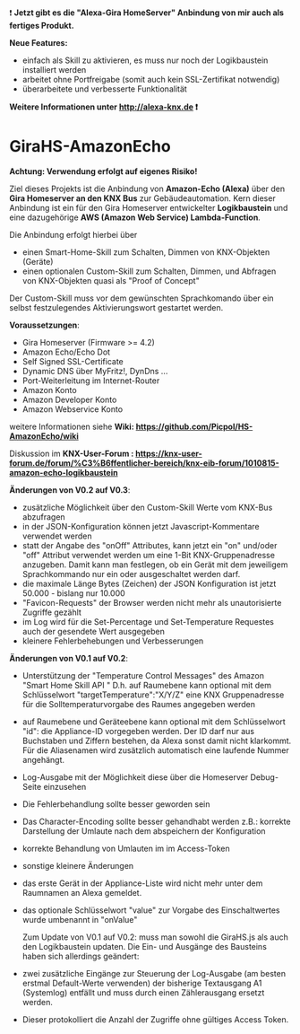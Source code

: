 :exclamation: **Jetzt gibt es die "Alexa-Gira HomeServer" Anbindung von mir auch als fertiges Produkt.**  
  
**Neue Features:**  
* einfach als Skill zu aktivieren, es muss nur noch der Logikbaustein installiert werden
* arbeitet ohne Portfreigabe (somit auch kein SSL-Zertifikat notwendig)
* überarbeitete und verbesserte Funktionalität  

**Weitere Informationen unter http://alexa-knx.de :exclamation:**

# GiraHS-AmazonEcho
  
**Achtung: Verwendung erfolgt auf eigenes Risiko!**  

Ziel dieses Projekts ist die Anbindung von **Amazon-Echo (Alexa)** über den **Gira Homeserver an den KNX Bus** zur Gebäudeautomation.
Kern dieser Anbindung ist ein für den Gira Homeserver entwickelter **Logikbaustein** und eine dazugehörige **AWS (Amazon Web Service) Lambda-Function**.  

Die Anbindung erfolgt hierbei über 
* einen Smart-Home-Skill zum Schalten, Dimmen von KNX-Objekten (Geräte)
* einen optionalen Custom-Skill zum Schalten, Dimmen, und Abfragen von KNX-Objekten quasi als "Proof of Concept"

Der Custom-Skill muss vor dem gewünschten Sprachkomando über ein selbst festzulegendes Aktivierungswort gestartet werden.

**Voraussetzungen**:
* Gira Homeserver (Firmware >= 4.2)
* Amazon Echo/Echo Dot
* Self Signed SSL-Certificate
* Dynamic DNS über MyFritz!, DynDns ...
* Port-Weiterleitung im Internet-Router
* Amazon Konto
* Amazon Developer Konto
* Amazon Webservice Konto  

weitere Informationen siehe **Wiki: https://github.com/Picpol/HS-AmazonEcho/wiki**

Diskussion im **KNX-User-Forum : https://knx-user-forum.de/forum/%C3%B6ffentlicher-bereich/knx-eib-forum/1010815-amazon-echo-logikbaustein**

**Änderungen von V0.2 auf V0.3**:
* zusätzliche Möglichkeit über den Custom-Skill Werte vom KNX-Bus abzufragen
* in der JSON-Konfiguration können jetzt Javascript-Kommentare verwendet werden
* statt der Angabe des "onOff" Attributes, kann jetzt ein "on" und/oder "off" Attribut verwendet werden um eine 1-Bit KNX-Gruppenadresse anzugeben. Damit kann man festlegen, ob ein Gerät mit dem jeweiligem Sprachkommando nur ein oder ausgeschaltet werden darf.
* die maximale Länge Bytes (Zeichen) der JSON Konfiguration ist jetzt 50.000 - bislang nur 10.000
* "Favicon-Requests" der Browser werden nicht mehr als unautorisierte Zugriffe gezählt
* im Log wird für die Set-Percentage und Set-Temperature Requestes auch der gesendete Wert ausgegeben
* kleinere Fehlerbehebungen und Verbesserungen

**Änderungen von V0.1 auf V0.2**:
* Unterstützung der "Temperature Control Messages" des Amazon "Smart Home Skill API "
  D.h. auf Raumebene kann optional mit dem Schlüsselwort "targetTemperature":"X/Y/Z" eine KNX Gruppenadresse für die   Solltemperaturvorgabe des Raumes angegeben werden
* auf Raumebene und Geräteebene kann optional mit dem Schlüsselwort "id": die Appliance-ID vorgegeben werden. Der ID darf nur aus Buchstaben und Ziffern bestehen, da Alexa sonst damit nicht klarkommt. Für die Aliasenamen wird zusätzlich automatisch eine laufende Nummer angehängt.
* Log-Ausgabe mit der Möglichkeit diese über die Homeserver Debug-Seite einzusehen
* Die Fehlerbehandlung sollte besser geworden sein
* Das Character-Encoding sollte besser gehandhabt werden z.B.: korrekte Darstellung der Umlaute nach dem abspeichern der Konfiguration
* korrekte Behandlung von Umlauten im im Access-Token
* sonstige kleinere Änderungen
* das erste Gerät in der Appliance-Liste wird nicht mehr unter dem Raumnamen an Alexa gemeldet.
* das optionale Schlüsselwort "value" zur Vorgabe des Einschaltwertes wurde umbenannt in "onValue"

  Zum Update von V0.1 auf V0.2: muss man sowohl die GiraHS.js als auch den Logikbaustein updaten.
  Die Ein- und Ausgänge des Bausteins haben sich allerdings geändert:
* zwei zusätzliche Eingänge zur Steuerung der Log-Ausgabe (am besten erstmal Default-Werte verwenden) der bisherige Textausgang A1 (Systemlog) entfällt und muss durch einen Zählerausgang ersetzt werden.
* Dieser protokolliert die Anzahl der Zugriffe ohne gültiges Access Token.
